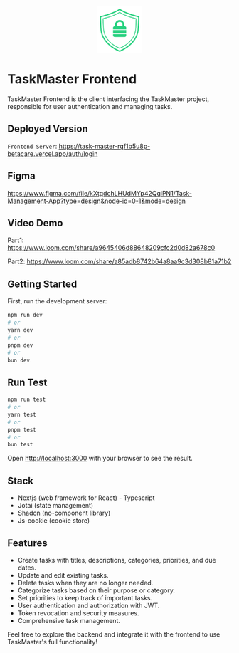 <p align="center">
  <img src="https://github.com/PiusLucky/TaskMaster-FE/raw/main/public/images/logo.png" alt="TaskMaster Logo" width="100">
</p>

# TaskMaster Frontend

TaskMaster Frontend is the client interfacing the TaskMaster project, responsible for user authentication and  managing tasks.

## Deployed Version
`Frontend Server`: https://task-master-rgf1b5u8p-betacare.vercel.app/auth/login


## Figma
https://www.figma.com/file/kXtgdchLHUdMYp42QqlPN1/Task-Management-App?type=design&node-id=0-1&mode=design

## Video Demo
Part1: https://www.loom.com/share/a9645406d88648209cfc2d0d82a678c0

Part2: https://www.loom.com/share/a85adb8742b64a8aa9c3d308b81a71b2


## Getting Started

First, run the development server:

```bash
npm run dev
# or
yarn dev
# or
pnpm dev
# or
bun dev
```

## Run Test

```bash
npm run test
# or
yarn test
# or
pnpm test
# or
bun test
```

Open [http://localhost:3000](http://localhost:3000) with your browser to see the result.


## Stack
- Nextjs (web framework for React) - Typescript
- Jotai (state management)
- Shadcn (no-component library)
- Js-cookie (cookie store)


## Features

- Create tasks with titles, descriptions, categories, priorities, and due dates.
- Update and edit existing tasks.
- Delete tasks when they are no longer needed.
- Categorize tasks based on their purpose or category.
- Set priorities to keep track of important tasks.
- User authentication and authorization with JWT.
- Token revocation and security measures.
- Comprehensive task management.

Feel free to explore the backend and integrate it with the frontend to use TaskMaster's full functionality!
